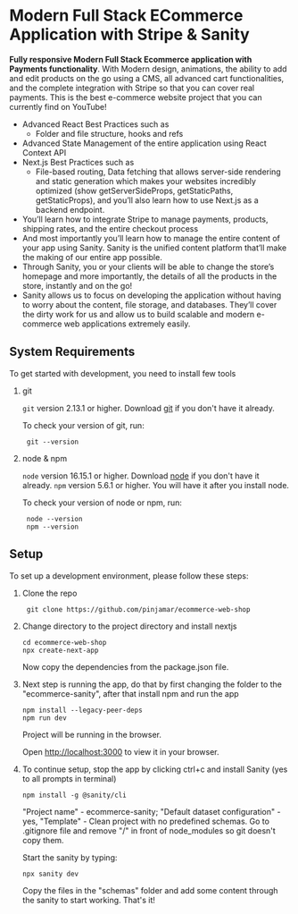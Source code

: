 # Modern Full Stack ECommerce Application with Stripe & Sanity

**Fully responsive Modern Full Stack Ecommerce application with Payments functionality**. With Modern design, animations, the ability to add and edit products on the go using a CMS, all advanced cart functionalities, and the complete integration with Stripe so that you can cover real payments. This is the best e-commerce website project that you can currently find on YouTube!

- Advanced React Best Practices such as
  - Folder and file structure, hooks and refs
- Advanced State Management of the entire application using React Context API
- Next.js Best Practices such as
  - File-based routing, Data fetching that allows server-side rendering and static generation which makes your websites incredibly optimized (show getServerSideProps, getStaticPaths, getStaticProps), and you’ll also learn how to use Next.js as a backend endpoint.
- You’ll learn how to integrate Stripe to manage payments, products, shipping rates, and the entire checkout process
- And most importantly you’ll learn how to manage the entire content of your app using Sanity. Sanity is the unified content platform that’ll make the making of our entire app possible. <show sanity desk>
- Through Sanity, you or your clients will be able to change the store’s homepage and more importantly, the details of all the products in the store, instantly and on the go!
- Sanity allows us to focus on developing the application without having to worry about the content, file storage, and databases. They’ll cover the dirty work for us and allow us to build scalable and modern e-commerce web applications extremely easily.

## System Requirements

To get started with development, you need to install few tools

1. git

   `git` version 2.13.1 or higher. Download [git](https://git-scm.com/downloads) if you don't have it already.

   To check your version of git, run:

   ```shell
    git --version
   ```

2. node & npm

   `node` version 16.15.1 or higher. Download [node](https://nodejs.org/en/download/) if you don't have it already.
   `npm` version 5.6.1 or higher. You will have it after you install node.

   To check your version of node or npm, run:

   ```shell
    node --version
    npm --version
   ```

## Setup

To set up a development environment, please follow these steps:

1. Clone the repo

   ```shell
    git clone https://github.com/pinjamar/ecommerce-web-shop
   ```

2. Change directory to the project directory and install nextjs

   ```shell
   cd ecommerce-web-shop
   npx create-next-app
   ```

   Now copy the dependencies from the package.json file.

3. Next step is running the app, do that by first changing the folder to the "ecommerce-sanity", after that install npm and run the app

   ```shell
   npm install --legacy-peer-deps
   npm run dev
   ```

   Project will be running in the browser.

   Open [http://localhost:3000](http://localhost:3000) to view it in your browser.

4. To continue setup, stop the app by clicking ctrl+c and install Sanity (yes to all prompts in terminal)

   ```shell
   npm install -g @sanity/cli
   ```

   "Project name" - ecommerce-sanity; "Default dataset configuration" - yes, "Template" - Clean project with no predefined schemas.
   Go to .gitignore file and remove "/" in front of node_modules so git doesn't copy them.

   Start the sanity by typing:

   ```shell
   npx sanity dev
   ```

   Copy the files in the "schemas" folder and add some content through the sanity to start working. That's it!
